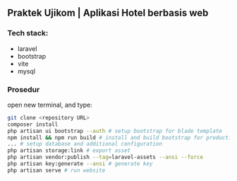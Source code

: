 ## Praktek Ujikom | Aplikasi Hotel berbasis web

### Tech stack:

-   laravel
-   bootstrap
-   vite
-   mysql

### Prosedur

open new terminal, and type:

```bash
git clone <repository URL>
composer install
php artisan ui bootstrap --auth # setup bootstrap for blade template
npm install && npm run build # install and build bootstrap for production-ready
... # setup database and additional configuration
php artisan storage:link # export asset
php artisan vendor:publish --tag=laravel-assets --ansi --force
php artisan key:generate --ansi # generate key
php artisan serve # run website
```
